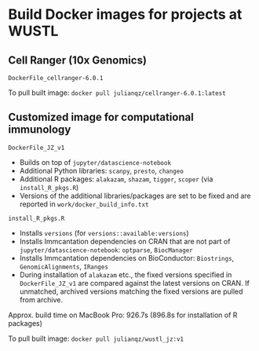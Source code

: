 # Build Docker images for projects at WUSTL

## Cell Ranger (10x Genomics)

`DockerFile_cellranger-6.0.1`

To pull built image: `docker pull julianqz/cellranger-6.0.1:latest`

## Customized image for computational immunology

`DockerFile_JZ_v1`
* Builds on top of `jupyter/datascience-notebook`
* Additional Python libraries: `scanpy`, `presto`, `changeo`
* Additional R packages: `alakazam`, `shazam`, `tigger`, `scoper` (via `install_R_pkgs.R`)
* Versions of the additional libraries/packages are set to be fixed and are reported in `work/docker_build_info.txt`

`install_R_pkgs.R`
* Installs `versions` (for `versions::available:versions`)
* Installs Immcantation dependencies on CRAN that are not part of `jupyter/datascience-notebook`: `optparse`, `BiocManager`
* Installs Immcantation dependencies on BioConductor: `Biostrings`, `GenomicAlignments`, `IRanges`
* During installation of `alakazam` etc., the fixed versions specified in `DockerFile_JZ_v1` are compared against the latest versions on CRAN. If unmatched, archived versions matching the fixed versions are pulled from archive.

Approx. build time on MacBook Pro: 926.7s (896.8s for installation of R packages)

To pull built image: `docker pull julianqz/wustl_jz:v1`
